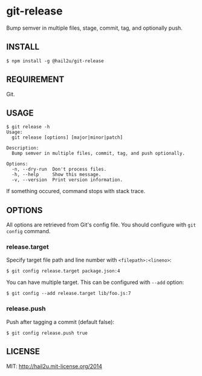 git-release
===========

Bump semver in multiple files, stage, commit, tag, and optionally push.


INSTALL
-------

    $ npm install -g @hail2u/git-release


REQUIREMENT
-----------

Git.


USAGE
-----

    $ git release -h
    Usage:
      git release [options] [major|minor|patch]

    Description:
      Bump semver in multiple files, commit, tag, and push optionally.

    Options:
      -n, --dry-run  Don't process files.
      -h, --help     Show this message.
      -v, --version  Print version information.

If something occured, command stops with stack trace.


OPTIONS
-------

All options are retrieved from Git's config file. You should configure with `git
config` command.


### release.target

Specify target file path and line number with `<filepath>:<lineno>`:

    $ git config release.target package.json:4

You can have multiple target. This can be configured with `--add` option:

    $ git config --add release.target lib/foo.js:7


### release.push

Push after tagging a commit (default false):

    $ git config release.push true


LICENSE
-------

MIT: http://hail2u.mit-license.org/2014
